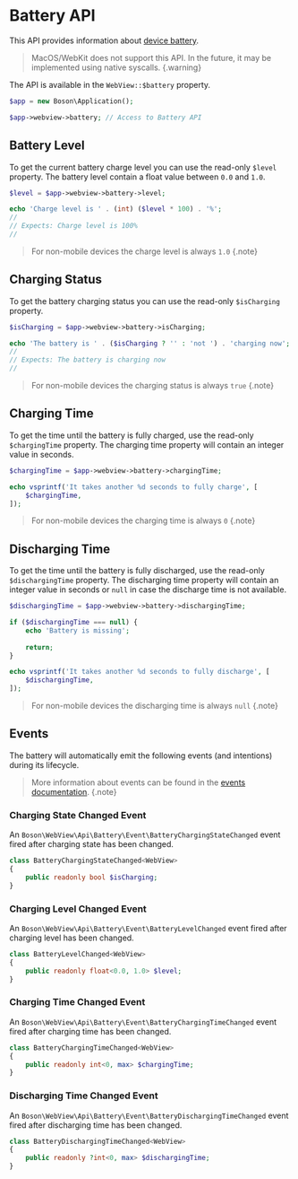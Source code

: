 # Battery API

This API provides information about 
[device battery](https://developer.mozilla.org/en-US/docs/Web/API/Battery_Status_API).

> MacOS/WebKit does not support this API. In the future, it 
> may be implemented using native syscalls.
{.warning}

The API is available in the `WebView::$battery` property.

```php
$app = new Boson\Application();

$app->webview->battery; // Access to Battery API
```

## Battery Level

To get the current battery charge level you can use the read-only 
`$level` property. The battery level contain a float value 
between `0.0` and `1.0`.

```php
$level = $app->webview->battery->level;

echo 'Charge level is ' . (int) ($level * 100) . '%';
// 
// Expects: Charge level is 100%
// 
```

> For non-mobile devices the charge level is always `1.0`
{.note}

## Charging Status

To get the battery charging status you can use the read-only
`$isCharging` property.

```php
$isCharging = $app->webview->battery->isCharging;

echo 'The battery is ' . ($isCharging ? '' : 'not ') . 'charging now';
// 
// Expects: The battery is charging now
// 
```

> For non-mobile devices the charging status is always `true`
{.note}

## Charging Time

To get the time until the battery is fully charged, use the read-only
`$chargingTime` property. The charging time property will contain an 
integer value in seconds.

```php
$chargingTime = $app->webview->battery->chargingTime;

echo vsprintf('It takes another %d seconds to fully charge', [
    $chargingTime,
]);
```

> For non-mobile devices the charging time is always `0`
{.note}

## Discharging Time

To get the time until the battery is fully discharged, use the read-only
`$dischargingTime` property. The discharging time property will 
contain an integer value in seconds or `null` in case the 
discharge time is not available.

```php
$dischargingTime = $app->webview->battery->dischargingTime;

if ($dischargingTime === null) {
    echo 'Battery is missing';
    
    return;
}

echo vsprintf('It takes another %d seconds to fully discharge', [
    $dischargingTime,
]);
```

> For non-mobile devices the discharging time is always `null`
{.note}


## Events

The battery will automatically emit the following events (and intentions)
during its lifecycle.

> More information about events can be found in the 
> [events documentation](events.md).
{.note}

### Charging State Changed Event

An `Boson\WebView\Api\Battery\Event\BatteryChargingStateChanged` event fired
after charging state has been changed.

```php
class BatteryChargingStateChanged<WebView>
{
    public readonly bool $isCharging;
}
```

### Charging Level Changed Event

An `Boson\WebView\Api\Battery\Event\BatteryLevelChanged` event fired
after charging level has been changed.

```php
class BatteryLevelChanged<WebView>
{
    public readonly float<0.0, 1.0> $level;
}
```

### Charging Time Changed Event

An `Boson\WebView\Api\Battery\Event\BatteryChargingTimeChanged` event fired
after charging time has been changed.

```php
class BatteryChargingTimeChanged<WebView>
{
    public readonly int<0, max> $chargingTime;
}
```

### Discharging Time Changed Event

An `Boson\WebView\Api\Battery\Event\BatteryDischargingTimeChanged` event fired
after discharging time has been changed.

```php
class BatteryDischargingTimeChanged<WebView>
{
    public readonly ?int<0, max> $dischargingTime;
}
```